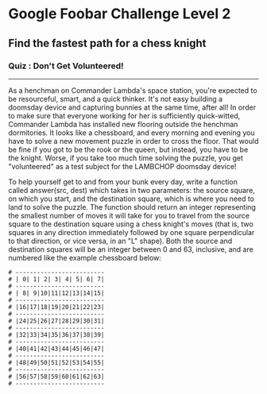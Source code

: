 # Google Foobar Challenge Level 2

## Find the fastest path for a chess knight

### Quiz : Don't Get Volunteered!

---

As a henchman on Commander Lambda's space station, you're expected to be resourceful, smart, and a quick thinker. It's not easy building a doomsday device and capturing bunnies at the same time, after all! In order to make sure that everyone working for her is sufficiently quick-witted, Commander Lambda has installed new flooring outside the henchman dormitories. It looks like a chessboard, and every morning and evening you have to solve a new movement puzzle in order to cross the floor. That would be fine if you got to be the rook or the queen, but instead, you have to be the knight. Worse, if you take too much time solving the puzzle, you get "volunteered" as a test subject for the LAMBCHOP doomsday device!

To help yourself get to and from your bunk every day, write a function called answer(src, dest) which takes in two parameters: the source square, on which you start, and the destination square, which is where you need to land to solve the puzzle. The function should return an integer representing the smallest number of moves it will take for you to travel from the source square to the destination square using a chess knight's moves (that is, two squares in any direction immediately followed by one square perpendicular to that direction, or vice versa, in an "L" shape). Both the source and destination squares will be an integer between 0 and 63, inclusive, and are numbered like the example chessboard below:

```
# -------------------------
# | 0| 1| 2| 3| 4| 5| 6| 7|
# -------------------------
# | 8| 9|10|11|12|13|14|15|
# -------------------------
# |16|17|18|19|20|21|22|23|
# -------------------------
# |24|25|26|27|28|29|30|31|
# -------------------------
# |32|33|34|35|36|37|38|39|
# -------------------------
# |40|41|42|43|44|45|46|47|
# -------------------------
# |48|49|50|51|52|53|54|55|
# -------------------------
# |56|57|58|59|60|61|62|63|
# -------------------------
```
